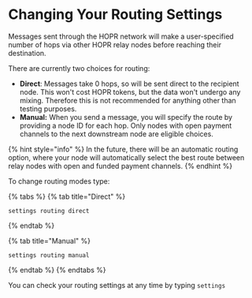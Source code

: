 # Changing Your Routing Settings

Messages sent through the HOPR network will make a user-specified number of hops via other HOPR relay nodes before reaching their destination.  
  
There are currently two choices for routing:

* **Direct**: Messages take 0 hops, so will be sent direct to the recipient node. This won't cost HOPR tokens, but the data won't undergo any mixing. Therefore this is not recommended for anything other than testing purposes.
* **Manual:** When you send a message, you will specify the route by providing a node ID for each hop. Only nodes with open payment channels to the next downstream node are eligible choices.

{% hint style="info" %}
In the future, there will be an automatic routing option, where your node will automatically select the best route between relay nodes with open and funded payment channels.
{% endhint %}

To change routing modes type:

{% tabs %}
{% tab title="Direct" %}
```text
settings routing direct
```
{% endtab %}

{% tab title="Manual" %}
```text
settings routing manual
```
{% endtab %}
{% endtabs %}

You can check your routing settings at any time by typing `settings`

